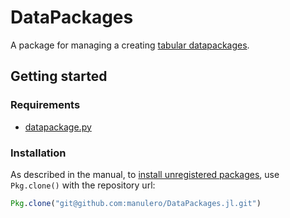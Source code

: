 # DataPackages

A package for managing a creating [tabular datapackages](https://frictionlessdata.io/docs/tabular-data-package/).

## Getting started

### Requirements

- [datapackage.py](https://github.com/frictionlessdata/datapackage-py)

### Installation

As described in the manual, to [install unregistered packages](https://docs.julialang.org/en/release-0.6/manual/packages/#installing-unregistered-packages), use `Pkg.clone()` with the repository url:

```julia
Pkg.clone("git@github.com:manulero/DataPackages.jl.git")
```
